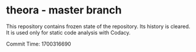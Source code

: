 # theora - master branch

This repository contains frozen state of the repository.
Its history is cleared. It is used only for static code
analysis with Codacy.

Commit Time: 1700316690